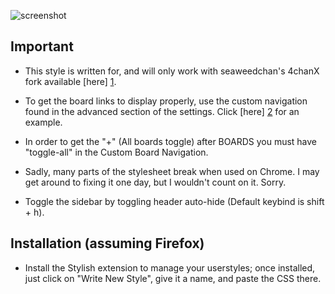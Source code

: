 ![screenshot](http://i.imgur.com/b8u3UV5.png)

 Important
-----------

* This style is written for, and will only work with seaweedchan's 4chanX fork available [here] [1].

* To get the board links to display properly, use the custom navigation found in the advanced section of the settings. Click [here] [2] for an example.

* In order to get the "+" (All boards toggle) after BOARDS you must have "toggle-all" in the Custom Board Navigation.

* Sadly, many parts of the stylesheet break when used on Chrome. I may get around to fixing it one day, but I wouldn't count on it. Sorry.

* Toggle the sidebar by toggling header auto-hide (Default keybind is shift + h).

Installation (assuming Firefox)
-------------------------------

* Install the Stylish extension to manage your userstyles; once installed, just click on "Write New Style", give it a name, and paste the CSS there.

[1]: http://seaweedchan.github.io/4chan-x/
[2]: http://i.imgur.com/duPWxIu.png

